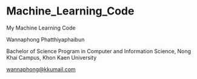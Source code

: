 # Machine_Learning_Code
My Machine Learning Code

Wannaphong Phatthiyaphaibun

Bachelor of Science Program in Computer and Information Science, Nong Khai Campus, Khon Kaen University

wannaphong@kkumail.com

